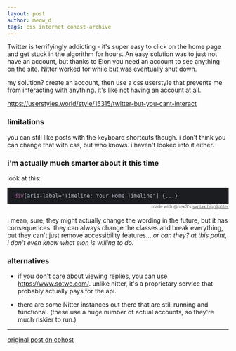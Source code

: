 ```yaml
---
layout: post
author: meow_d
tags: css internet cohost-archive
---
```


Twitter is terrifyingly addicting - it's super easy to click on the home page and get stuck in the algorithm for hours. An easy solution was to just not have an account, but thanks to Elon you need an account to see anything on the site. Nitter worked for while but was eventually shut down.

my solution? create an account, then use a css userstyle that prevents me from interacting with anything. it's like not having an account at all.

https://userstyles.world/style/15315/twitter-but-you-cant-interact

### limitations
you can still like posts with the keyboard shortcuts though. i don't think you can change that with css, but who knows. i haven't looked into it either.

### i'm actually much smarter about it this time
look at this:

<pre style="background-color:rgb(28, 29, 33);color:rgb(192, 197, 206);position:relative;padding:0;line-height:1.2rem;margin-bottom:0"><code style="padding:0 16px;display:block;margin-bottom:9px;margin-top:9px"><span style=""><span style="color: rgb(180, 94, 164)">div</span><span style="">[aria-label=&quot;Timeline: Your Home Timeline&quot;]</span> {...}</span></span></code></pre><div style="text-align: right; font-size: min(1.87vw, 70%); opacity: 0.7; margin-bottom: 1.7142857em;">made with @nex3's <a href="https://nex3.github.io/cohost-highlight">syntax highlighter</a></div>

i mean, sure, they might actually change the wording in the future, but it has consequences. they can always change the classes and break everything, but they can't just remove accessibility features... _or can they? at this point, i don't even know what elon is willing to do._

### alternatives
- if you don't care about viewing replies, you can use https://www.sotwe.com/. unlike nitter, it's a proprietary service that probably actually pays for the api.

- there are some Nitter instances out there that are still running and functional. (these use a huge number of actual accounts, so they're much riskier to run.)

---

[original post on cohost](https://cohost.org/meow-d/post/5143158-twitter-but-you-can/)
